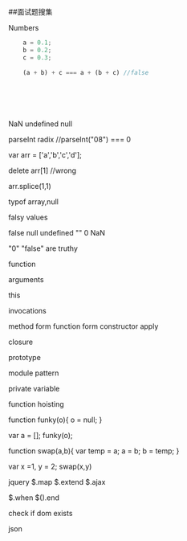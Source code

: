 ##面试题搜集

Numbers

```javascript
    a = 0.1; 
    b = 0.2; 
    c = 0.3;
    
    (a + b) + c === a + (b + c) //false 
 
```

```javascript

    



```


NaN undefined null


parseInt radix //parseInt("08") === 0


var arr = ['a','b','c','d'];

delete arr[1] //wrong

arr.splice(1,1)

typof array,null


falsy values

false null undefined "" 0 NaN

"0" "false" are truthy

function 

arguments

this

invocations

method form function form constructor apply

closure

prototype

module pattern

private variable

function  hoisting


function funky(o){
  o = null;
}

var a = [];
funky(o);

function swap(a,b){
  var temp = a;
  a = b;
  b = temp;
}

var x =1, y = 2;
swap(x,y)


jquery $.map $.extend $.ajax

$.when  $().end

check if dom exists

json







